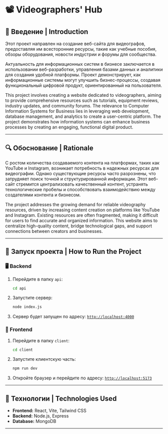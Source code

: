 # 📽 Videographers' Hub

## 📝 Введение | Introduction
Этот проект направлен на создание веб-сайта для видеографов, предоставляя им всесторонние ресурсы, такие как учебные пособия, обзоры оборудования, новости индустрии и форумы для сообщества. 

Актуальность для информационных систем в бизнесе заключается в использовании веб-разработки, управления базами данных и аналитики для создания удобной платформы. Проект демонстрирует, как информационные системы могут улучшить бизнес-процессы, создавая функциональный цифровой продукт, ориентированный на пользователя.

This project involves creating a website dedicated to videographers, aiming to provide comprehensive resources such as tutorials, equipment reviews, industry updates, and community forums. The relevance to Computer Information Systems for Business lies in leveraging web development, database management, and analytics to create a user-centric platform. The project demonstrates how information systems can enhance business processes by creating an engaging, functional digital product.

---

## 🔍 Обоснование | Rationale
С ростом количества создаваемого контента на платформах, таких как YouTube и Instagram, возникает потребность в надежных ресурсах для видеографии. Однако существующие ресурсы часто разрознены, что затрудняет поиск точной и структурированной информации. Этот веб-сайт стремится централизовать качественный контент, устранять технологические пробелы и способствовать взаимодействию между создателями контента и бизнесом.

The project addresses the growing demand for reliable videography resources, driven by increasing content creation on platforms like YouTube and Instagram. Existing resources are often fragmented, making it difficult for users to find accurate and organized information. This website aims to centralize high-quality content, bridge technological gaps, and support connections between creators and businesses.

---

## 🚀 Запуск проекта | How to Run the Project

### 🖥 Backend
1. Перейдите в папку `api`:  
   ```sh
   cd api
   ```
2. Запустите сервер:  
   ```sh
   node index.js
   ```
3. Сервер будет запущен по адресу: [`http://localhost:4000`](http://localhost:4000)

### 🎨 Frontend
1. Перейдите в папку `client`:  
   ```sh
   cd client
   ```
2. Запустите клиентскую часть:  
   ```sh
   npm run dev
   ```
3. Откройте браузер и перейдите по адресу: [`http://localhost:5173`](http://localhost:5173)

---

## 📌 Технологии | Technologies Used
- **Frontend:** React, Vite, Tailwind CSS
- **Backend:** Node.js, Express
- **Database:** MongoDB

---